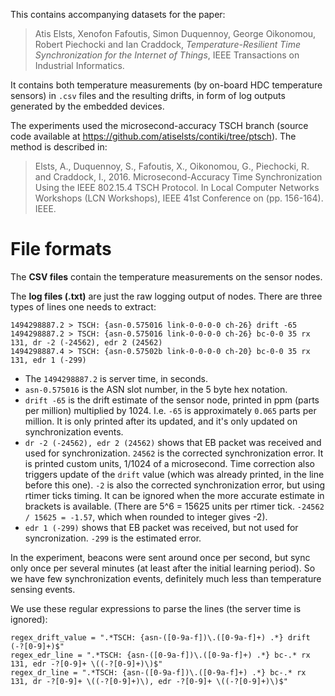This contains accompanying datasets for the paper:

> Atis Elsts, Xenofon Fafoutis, Simon Duquennoy, George Oikonomou, Robert Piechocki and Ian Craddock, *Temperature-Resilient Time Synchronization for the Internet of Things*, IEEE Transactions on Industrial Informatics.

It contains both temperature measurements (by on-board HDC temperature sensors) in `.csv` files and the resulting drifts, in form of log outputs generated by the embedded devices.


The experiments used the microsecond-accuracy TSCH branch (source code available at https://github.com/atiselsts/contiki/tree/ptsch). The method is described in:

> Elsts, A., Duquennoy, S., Fafoutis, X., Oikonomou, G., Piechocki, R. and Craddock, I., 2016. Microsecond-Accuracy Time Synchronization Using the IEEE 802.15.4 TSCH Protocol. In Local Computer Networks Workshops (LCN Workshops), IEEE 41st Conference on (pp. 156-164). IEEE.


# File formats

The **CSV files** contain the temperature measurements on the sensor nodes.

The **log files (.txt)** are just the raw logging output of nodes.  There are three types of lines one needs to extract:

```
1494298887.2 > TSCH: {asn-0.575016 link-0-0-0-0 ch-26} drift -65
1494298887.2 > TSCH: {asn-0.575016 link-0-0-0-0 ch-26} bc-0-0 35 rx 131, dr -2 (-24562), edr 2 (24562)
1494298887.4 > TSCH: {asn-0.57502b link-0-0-0-0 ch-20} bc-0-0 35 rx 131, edr 1 (-299)
```

- The `1494298887.2` is server time, in seconds.
- `asn-0.575016` is the ASN slot number, in the 5 byte hex notation.
- `drift -65` is the drift estimate of the sensor node, printed in ppm (parts per million) multiplied by 1024. I.e. `-65` is approximately `0.065` parts per million. It is only printed after its updated, and it's only updated on synchronization events.
- `dr -2 (-24562), edr 2 (24562)` shows that EB packet was received and used for synchronization.  `24562` is the corrected synchronization error. It is printed custom units, 1/1024 of a microsecond. Time correction also triggers update of the `drift` value (which was already printed, in the line before this one). `-2` is also the corrected synchronization error, but using rtimer ticks timing. It can be ignored when the more accurate estimate in brackets is available. (There are 5^6 = 15625 units per rtimer tick. `-24562 / 15625 = -1.57`, which when rounded to integer gives -2).
- `edr 1 (-299)` shows that EB packet was received, but not used for syncronization. `-299` is the estimated error.

In the experiment, beacons were sent around once per second, but sync only once per several minutes (at least after the initial learning period). So we have few synchronization events, definitely much less than temperature sensing events.

We use these regular expressions to parse the lines (the server time is ignored):
```
regex_drift_value = ".*TSCH: {asn-([0-9a-f])\.([0-9a-f]+) .*} drift (-?[0-9]+)$"
regex_edr_line = ".*TSCH: {asn-([0-9a-f])\.([0-9a-f]+) .*} bc-.* rx 131, edr -?[0-9]+ \((-?[0-9]+)\)$"
regex_dr_line = ".*TSCH: {asn-([0-9a-f])\.([0-9a-f]+) .*} bc-.* rx 131, dr -?[0-9]+ \((-?[0-9]+)\), edr -?[0-9]+ \((-?[0-9]+)\)$"

```
